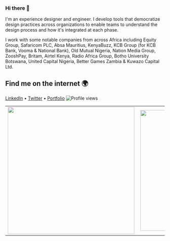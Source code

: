 ### Hi there 👋

I'm an experience designer and engineer. I develop tools that democratize design practices across organizations to enable teams to understand the design process and how it's integrated at each phase.

I work with some notable companies from across Africa including Equity Group, Safaricom PLC, Absa Mauritius, KenyaBuzz, KCB Group (for KCB Bank, Vooma & National Bank), Old Mutual Nigeria, Nation Media Group, ZooshPay, Britam, Airtel Kenya, Radio Africa Group, Botho University Botswana, United Capital Nigeria, Better Games Zambia & Kuwazo Capital Ltd.

## Find me on the internet :earth_africa:

[LinkedIn](https://www.linkedin.com/in/kelvinkamau/) • 
[Twitter](https://twitter.com/HelloKamau) • 
[Portfolio](https://drive.google.com/file/d/1-VsxV-Pdl2eFy4J5oDPBCn-V9JGoTVP9/view)
![Profile views](https://gpvc.arturio.dev/kelvinkamau)


<center>
  <table>
  <tr>
      <td><img width="400px" align="left" src="https://github-readme-stats.vercel.app/api?username=kelvinkamau&count_private=true&show_icons=true&layout=compact" /></td>
      <td><img width="380px" align="left" src="https://github-readme-stats.vercel.app/api/top-langs/?username=kelvinkamau&hide=html&layout=compact" /></td>
  </tr>   
</table>
</center>
